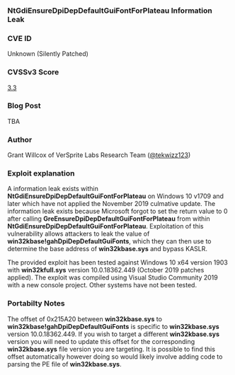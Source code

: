 ### NtGdiEnsureDpiDepDefaultGuiFontForPlateau Information Leak

### CVE ID
Unknown (Silently Patched)

### CVSSv3 Score
[3.3](https://www.first.org/cvss/calculator/3.0#CVSS:3.0/AV:L/AC:L/PR:L/UI:N/S:U/C:L/I:N/A:N)

### Blog Post
TBA

### Author
Grant Willcox of VerSprite Labs Research Team
([@tekwizz123](https://twitter.com/tekwizz123))

### Exploit explanation
A information leak exists within **NtGdiEnsureDpiDepDefaultGuiFontForPlateau** on Windows 10 v1709 and later which have not applied the November 2019 culmative update. The information leak exists because Microsoft forgot to set the return value to 0 after calling **GreEnsureDpiDepDefaultGuiFontForPlateau** from within **NtGdiEnsureDpiDepDefaultGuiFontForPlateau**. Exploitation of this vulnerability allows attackers to leak the value of **win32kbase!gahDpiDepDefaultGuiFonts**, which they can then use to determine the base address of **win32kbase.sys** and bypass KASLR.

The provided exploit has been tested against Windows 10 x64 version 1903 with **win32kfull.sys** version 10.0.18362.449 (October 2019 patches applied). The exploit was compiled using Visual Studio Community 2019 with a new console project. Other systems have not been tested.

### Portabilty Notes
The offset of 0x215A20 between **win32kbase.sys** to **win32kbase!gahDpiDepDefaultGuiFonts** is specific to **win32kbase.sys** version 10.0.18362.449. If you wish to target a different **win32kbase.sys** version you will need to update this offset for the corresponding **win32kbase.sys** file version you are targeting. It is possible to find this offset automatically however doing so would likely involve adding code to parsing the PE file of **win32kbase.sys**.
